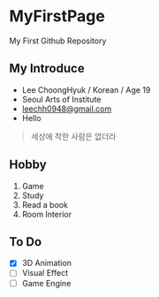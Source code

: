 # MyFirstPage
My First Github Repository

## My Introduce
  * Lee ChoongHyuk / Korean / Age 19
  * Seoul Arts of Institute
  * leechh0948@gmail.com
  * Hello
  > 세상에 착한 사람은 없더라


## Hobby
 1. Game
 2. Study
 3. Read a book
 4. Room Interior

## To Do
 - [x] 3D Animation
 - [ ] Visual Effect
 - [ ] Game Engine
